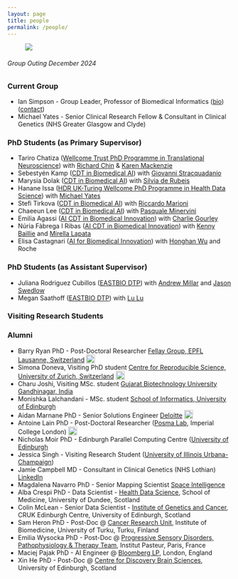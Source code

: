 ```yaml
---
layout: page
title: people
permalink: /people/
---
```


<figure>
   <img src='/assets/GroupAndaluzSmallDec2024.jpg' style='max-width:750px;' />
</figure>
<h6><i>Group Outing December 2024</i></h6>

### Current Group
- Ian Simpson - Group Leader, Professor of Biomedical Informatics ([bio](/people/iansimpson.html)) ([contact](mailto:ian.simpson@ed.ac.uk))
- Michael Yates - Senior Clinical Research Fellow & Consultant in Clinical Genetics (NHS Greater Glasgow and Clyde)

### PhD Students (as Primary Supervisor)
- Tariro Chatiza ([Wellcome Trust PhD Programme in Translational Neuroscience](https://www.edinburghneuroscience.ed.ac.uk/wellcome-trust-4-year-phd-translational-neuroscience)) with [Richard Chin](https://www.ed.ac.uk/profile/dr-richard-chin) & [Karen Mackenzie](https://www.ed.ac.uk/inflammation-research/people/principal-investigators/dr-karen-mackenzie)
- Sebestyén Kamp ([CDT in Biomedical AI](https://web.inf.ed.ac.uk/cdt/biomedical-ai)) with [Giovanni Stracquadanio](https://www.stracquadaniolab.org/)
- Marysia Dolak ([CDT in Biomedical AI](https://web.inf.ed.ac.uk/cdt/biomedical-ai)) with [Silvia de Rubeis](https://profiles.mountsinai.org/silvia-de-rubeis)
- Hanane Issa ([HDR UK-Turing Wellcome PhD Programme in Health Data Science](https://www.hdruk.ac.uk/careers-in-health-data-science/further-education/phd-programme/)) with [Michael Yates](https://www.inf.ed.ac.uk/people/staff/Michael_Yates.html)
- Stefi Tirkova ([CDT in Biomedical AI](https://web.inf.ed.ac.uk/cdt/biomedical-ai)) with [Riccardo Marioni](https://www.ed.ac.uk/centre-genomic-medicine/research-groups/marioni-group)
- Chaeeun Lee ([CDT in Biomedical AI](https://web.inf.ed.ac.uk/cdt/biomedical-ai)) with [Pasquale Minervini](http://www.neuralnoise.com)
- Emilia Agassi ([AI CDT in Biomedical Innovation](https://www.ai4biomed.io)) with [Charlie Gourley](https://www.ed.ac.uk/profile/charlie-gourley)
- Núria Fàbrega I Ribas ([AI CDT in Biomedical Innovation](https://www.ai4biomed.io)) with [Kenny Baillie](https://baillielab.net) and [Mirella Lapata](https://homepages.inf.ed.ac.uk/mlap/)
- Elisa Castagnari ([AI for Biomedical Innovation](https://www.ai4biomed.io)) with [Honghan Wu](https://www.gla.ac.uk/schools/healthwellbeing/staff/honghanwu/) and Roche

### PhD Students (as Assistant Supervisor)
- Juliana Rodriguez Cubillos ([EASTBIO DTP](http://www.eastscotbiodtp.ac.uk)) with [Andrew Millar](https://www.ed.ac.uk/profile/andrew-millar) and [Jason Swedlow](https://www.dundee.ac.uk/people/jason-swedlow)
- Megan Saathoff ([EASTBIO DTP](http://www.eastscotbiodtp.ac.uk)) with [Lu Lu](https://www.ed.ac.uk/profile/lu-lu)

### Visiting Research Students

### Alumni
- Barry Ryan PhD - Post-Doctoral Researcher [Fellay Group, EPFL Lausanne, Switzerland](https://www.epfl.ch/labs/fellay-lab/) [<img src="https://github.githubassets.com/images/icons/emoji/octocat.png" alt="octocat" width="20" style="vertical-align:text-bottom;">](https://github.com/Barry8197)
- Simona Doneva, Visiting PhD student [Centre for Reproducible Science, University of Zurich, Switzerland](https://www.crs.uzh.ch/en/people/team/Simona-Doneva.ht) [<img src="https://github.githubassets.com/images/icons/emoji/octocat.png" alt="octocat" width="20" style="vertical-align:text-bottom;">](https://github.com/simonada)
- Charu Joshi, Visiting MSc. student [Gujarat Biotechnology University Gandhinagar, India](https://gbu.edu.in)
- Monishka Lalchandani - MSc. student [School of Informatics, University of Edinburgh](https://inf.ed.ac.uk)
- Aidan Marnane PhD -  Senior Solutions Engineer [Deloitte](https://www.deloitte.com/uk/en.html) [<img src="https://github.githubassets.com/images/icons/emoji/octocat.png" alt="octocat" width="20" style="vertical-align:text-bottom;">](https://amarnane.github.io/about.html)
- Antoine Lain PhD - Post-Doctoral Researcher ([Posma Lab](https://www.imperial.ac.uk/people/j.posma11/research.html), Imperial College London) [<img src="https://github.githubassets.com/images/icons/emoji/octocat.png" alt="octocat" width="20" style="vertical-align:text-bottom;">](https://github.com/Antoinelfr)
- Nicholas Moir PhD - Edinburgh Parallel Computing Centre ([University of Edinburgh](https://www.ed.ac.uk/information-services)
- Jessica Singh - Visiting Research Student ([University of Illinois Urbana-Champaign](https://illinois.edu))
- Jamie Campbell MD - Consultant in Clinical Genetics (NHS Lothian) [LinkedIn](https://www.linkedin.com/in/jamie-campbell-b984601a8/)
- Magdalena Navarro PhD - Senior Mapping Scientist [Space Intelligence](https://www.space-intelligence.com)
- Alba Crespi PhD - Data Scientist - [Health Data Science](https://www.dundee.ac.uk/medicine/research/population-health-genomics/health-data-science), School of Medicine, University of Dundee, Scotland
- Colin McLean - Senior Data Scientist - [Institute of Genetics and Cancer](https://www.ed.ac.uk/cancer-centre/research/hall-group), CRUK Edinburgh Centre, University of Edinburgh, Scotland
- Sam Heron PhD - Post-Doc @ [Cancer Research Unit](https://www.utu.fi/en/university/faculty-of-medicine/institute-of-biomedicine/research/cancer-research), Institute of Biomedicine, University of Turku, Turku, Finland
- Emilia Wysocka PhD - Post-Doc @ [Progressive Sensory Disorders, Pathophysiology & Therapy Team](https://research.pasteur.fr/en/team/progressive-sensory-disorders-pathophysiology-and-therapy/), Institut Pasteur, Paris, France
- Maciej Pajak PhD - AI Engineer @ [Bloomberg LP](https://www.bloomberg.com/company/), London, England
- Xin He PhD - Post-Doc @ [Centre for Discovery Brain Sciences](https://www.ed.ac.uk/discovery-brain-sciences), University of Edinburgh, Scotland

